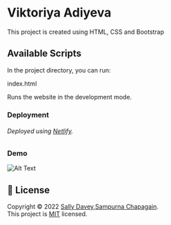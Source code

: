 # Viktoriya Adiyeva

This project is created using HTML, CSS and Bootstrap

## Available Scripts

In the project directory, you can run:

index.html

Runs the website in the development mode.



### Deployment
###### Deployed using [Netlify](https://www.netlify.com/).


### Demo
![Alt Text](https://media.giphy.com/media/vFKqnCdLPNOKc/giphy.gif)

## 📝 License

Copyright © 2022 [Sally Davey,Sampurna Chapagain]([https://github.com/avneesh0612](https://github.com/SampurnaC)). <br />
This project is [MIT]([https://github.com/avneesh0612/next-progress-bar/blob/main/LICENSE](https://github.com/SampurnaC/bootstrap_nav/blob/master/License)) licensed.
